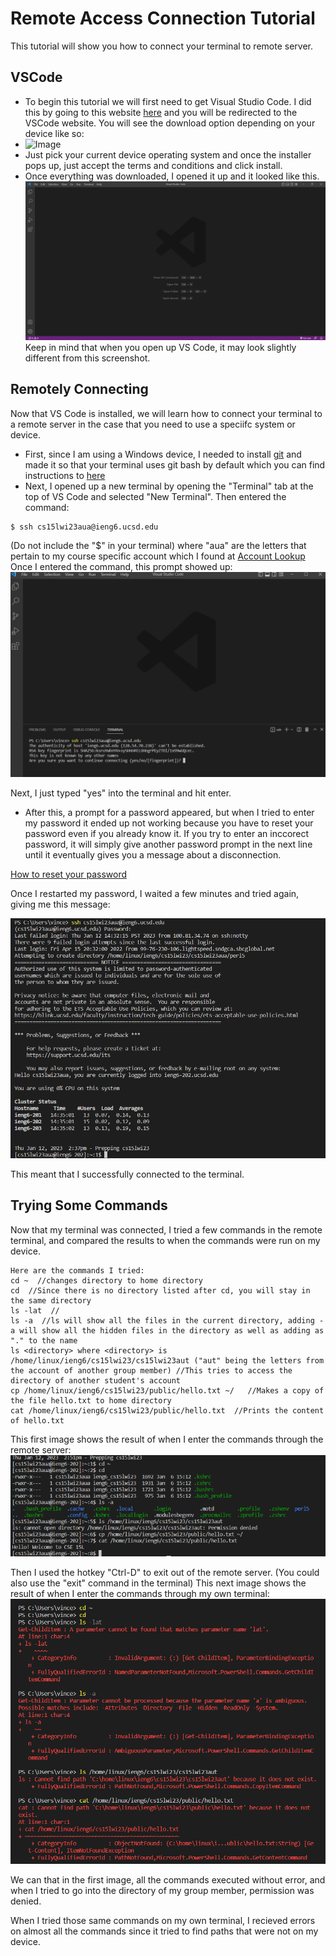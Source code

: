 # Remote Access Connection Tutorial
This tutorial will show you how to connect your terminal to remote server.

## VSCode
* To begin this tutorial we will first need to get Visual Studio Code. I did this by going to this website [here]( https://code.visualstudio.com/) and you will be redirected to the VSCode website. You will see the download option depending on your device like so:
* ![Image](https://cdn.discordapp.com/attachments/1063006870299758622/1068694903766384702/image.png)
* Just pick your current device operating system and once the installer pops up, just accept the terms and conditions and click install.
* Once everything was downloaded, I opened it up and it looked like this.
![Image](VSCode_Tutorial.png)
Keep in mind that when you open up VS Code, it may look slightly different from this screenshot.

## Remotely Connecting
Now that VS Code is installed, we will learn how to connect your terminal to a remote server in the case that you need to use a speciifc system or device.
* First, since I am using a Windows device, I needed to install [git](https://gitforwindows.org/) and made it so that your terminal uses git bash by default which you can find instructions to [here](https://stackoverflow.com/questions/42606837/how-do-i-use-bash-on-windows-from-the-visual-studio-code-integrated-terminal/50527994#50527994)
* Next, I opened up a new terminal by opening the "Terminal" tab at the top of VS Code and selected "New Terminal".  Then entered the command: 
```
$ ssh cs15lwi23aua@ieng6.ucsd.edu
```
(Do not include the "$" in your terminal)
where "aua" are the letters that pertain to my course specific account which I found at [Account Lookup](https://sdacs.ucsd.edu/~icc/index.php)
Once I entered the command, this prompt showed up:
![Image](Yes.png)

Next, I just typed "yes" into the terminal and hit enter.  


* After this, a prompt for a password appeared, but when I tried to enter my password it ended up not working because you have to reset your password even if you already know it. If you try to enter an inccorect password, it will simply give another password prompt in the next line until it eventually gives you a message about a disconnection.

[How to reset your password](https://docs.google.com/document/d/1hs7CyQeh-MdUfM9uv99i8tqfneos6Y8bDU0uhn1wqho/edit)

Once I restarted my password, I waited a few minutes and tried again, giving me this message:

![Image](Remote_Access.png)

This meant that I successfully connected to the terminal.

## Trying Some Commands

Now that my terminal was connected, I tried a few commands in the remote terminal, and compared the results to when the commands were run on my device.
```
Here are the commands I tried:
cd ~  //changes directory to home directory
cd  //Since there is no directory listed after cd, you will stay in the same directory
ls -lat  //
ls -a  //ls will show all the files in the current directory, adding -a will show all the hidden files in the directory as well as adding as "." to the name
ls <directory> where <directory> is /home/linux/ieng6/cs15lwi23/cs15lwi23aut ("aut" being the letters from the account of another group member) //This tries to access the directory of another student's account
cp /home/linux/ieng6/cs15lwi23/public/hello.txt ~/   //Makes a copy of the file hello.txt to home directory
cat /home/linux/ieng6/cs15lwi23/public/hello.txt  //Prints the content of hello.txt
```
This first image shows the result of when I enter the commands through the remote server:
![Image](Command_Test1.png)

Then I used the hotkey "Ctrl-D" to exit out of the remote server. (You could also use the "exit" command in the terminal)
This next image shows the result of when I enter the commands through my own terminal:
![Image](Command_Test2.png)

We can that in the first image, all the commands executed without error, and when I tried to go into the directory of my group member, permission was denied.

When I tried those same commands on my own terminal, I recieved errors on almost all the commands since it tried to find paths that were not on my device.







